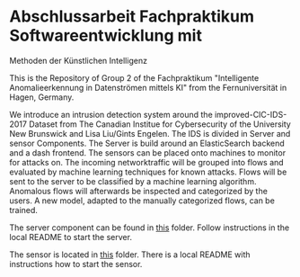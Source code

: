 # Abschlussarbeit Fachpraktikum Softwareentwicklung mit
Methoden der Künstlichen Intelligenz

This is the Repository of Group 2 of the Fachpraktikum "Intelligente Anomalieerkennung in Datenströmen mittels KI" from the Fernuniversität in Hagen, Germany.

We introduce an intrusion detection system around the improved-CIC-IDS-2017 Dataset from The Canadian Institue for Cybersecurity of the University New Brunswick and Lisa Liu/Gints Engelen. The IDS is divided in Server and sensor Components. The Server is build around an ElasticSearch backend and a dash frontend. The sensors can be placed onto machines to monitor for attacks on. 
The incoming networktraffic will be grouped into flows and evaluated by machine learning techniques for known attacks. Flows  will be sent to the server to be classified by a machine learning algorithm. Anomalous flows will  afterwards be inspected and categorized by the users. A new model, adapted to the manually categorized flows, can be trained. 

The server component can be found in [this](dockerized-dash-elastic-server) folder. Follow instructions in the local README to start the server. 

The sensor is located in [this](nids-sensor) folder. There is a local README with instructions how to start the sensor. 

